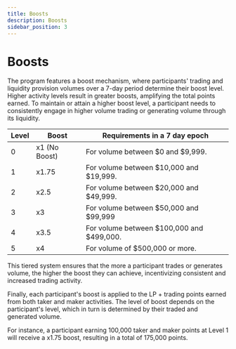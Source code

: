 ```yaml
---
title: Boosts
description: Boosts
sidebar_position: 3
---
```

# Boosts

The program features a boost mechanism, where participants' trading and liquidity provision volumes over a 7-day period determine their boost level. Higher activity levels result in greater boosts, amplifying the total points earned. To maintain or attain a higher boost level, a participant needs to consistently engage in higher volume trading or generating volume through its liquidity.

| Level | Boost         | Requirements in a 7 day epoch             |
| ----- | ------------- | ----------------------------------------- |
| 0     | x1 (No Boost) | For volume between $0 and $9,999.         |
| 1     | x1.75         | For volume between $10,000 and $19,999.   |
| 2     | x2.5          | For volume between $20,000 and $49,999.   |
| 3     | x3            | For volume between $50,000 and $99,999    |
| 4     | x3.5          | For volume between $100,000 and $499,000. |
| 5     | x4            | For volume of $500,000 or more.           |
    

This tiered system ensures that the more a participant trades or generates volume, the higher the boost they can achieve, incentivizing consistent and increased trading activity.

Finally, each participant's boost is applied to the LP + trading points earned from both taker and maker activities. The level of boost depends on the participant's level, which in turn is determined by their traded and generated volume.

For instance, a participant earning  100,000 taker and maker points at Level 1 will receive a x1.75 boost, resulting in a total of 175,000 points.
